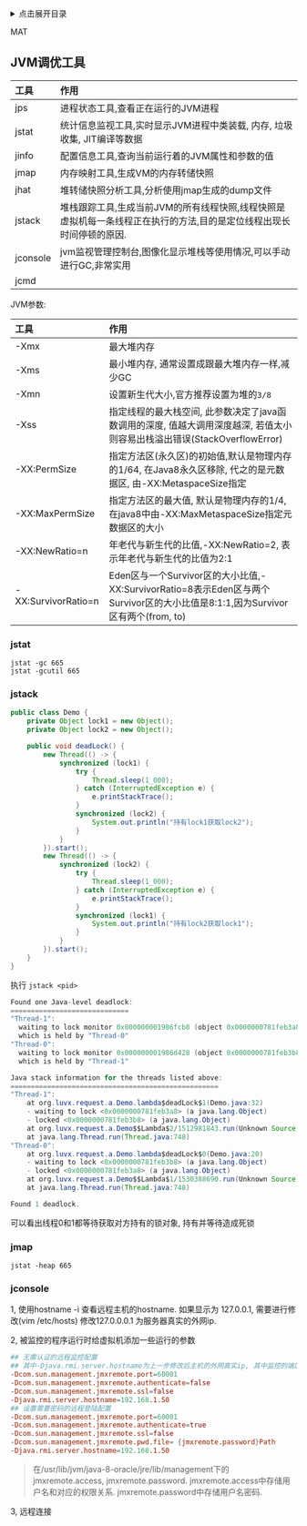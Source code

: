 <details>
<summary>点击展开目录</summary>
<!-- TOC -->

- [JVM调优工具](#jvm调优工具)
    - [jstat](#jstat)
    - [jstack](#jstack)
    - [jmap](#jmap)
    - [jconsole](#jconsole)

<!-- /TOC -->
</details>


MAT


## JVM调优工具

| 工具     | 作用                                                         |
| :-------- | :------------------------------------------------------------ |
| jps      | 进程状态工具,查看正在运行的JVM进程                                |
| jstat    | 统计信息监视工具,实时显示JVM进程中类装载, 内存, 垃圾收集, JIT编译等数据 |
| jinfo    | 配置信息工具,查询当前运行着的JVM属性和参数的值                  |
| jmap     | 内存映射工具,生成VM的内存转储快照       |
| jhat     | 堆转储快照分析工具,分析使用jmap生成的dump文件                       |
| jstack   | 堆栈跟踪工具,生成当前JVM的所有线程快照,线程快照是虚拟机每一条线程正在执行的方法,目的是定位线程出现长时间停顿的原因. |
| jconsole | jvm监视管理控制台,图像化显示堆栈等使用情况,可以手动进行GC,非常实用 |
| jcmd     |                                                              |

JVM参数:

| 工具                | 作用                                                         |
| :------------------ | :----------------------------------------------------------- |
| -Xmx                | 最大堆内存                                                   |
| -Xms                | 最小堆内存, 通常设置成跟最大堆内存一样,减少GC                |
| -Xmn                | 设置新生代大小,官方推荐设置为堆的`3/8`                       |
| -Xss                | 指定线程的最大栈空间, 此参数决定了java函数调用的深度, 值越大调用深度越深, 若值太小则容易出栈溢出错误(StackOverflowError) |
| -XX:PermSize        | 指定方法区(永久区)的初始值,默认是物理内存的1/64, 在Java8永久区移除, 代之的是元数据区, 由-XX:MetaspaceSize指定 |
| -XX:MaxPermSize     | 指定方法区的最大值, 默认是物理内存的1/4, 在java8中由-XX:MaxMetaspaceSize指定元数据区的大小 |
| -XX:NewRatio=n      | 年老代与新生代的比值,-XX:NewRatio=2, 表示年老代与新生代的比值为2:1 |
| -XX:SurvivorRatio=n | Eden区与一个Survivor区的大小比值,-XX:SurvivorRatio=8表示Eden区与两个Survivor区的大小比值是8:1:1,因为Survivor区有两个(from, to) |

### jstat

```shell
jstat -gc 665
jstat -gcutil 665
```

### jstack

```Java
public class Demo {
    private Object lock1 = new Object();
    private Object lock2 = new Object();

    public void deadLock() {
        new Thread(() -> {
            synchronized (lock1) {
                try {
                    Thread.sleep(1_000);
                } catch (InterruptedException e) {
                    e.printStackTrace();
                }
                synchronized (lock2) {
                    System.out.println("持有lock1获取lock2");
                }
            }
        }).start();
        new Thread(() -> {
            synchronized (lock2) {
                try {
                    Thread.sleep(1_000);
                } catch (InterruptedException e) {
                    e.printStackTrace();
                }
                synchronized (lock1) {
                    System.out.println("持有lock2获取lock1");
                }
            }
        }).start();
    }
}
```

执行 `jstack <pid>`

```Java
Found one Java-level deadlock:
=============================
"Thread-1":
  waiting to lock monitor 0x000000001986fcb8 (object 0x0000000781feb3a8, a java.lang.Object),
  which is held by "Thread-0"
"Thread-0":
  waiting to lock monitor 0x000000001986d428 (object 0x0000000781feb3b8, a java.lang.Object),
  which is held by "Thread-1"

Java stack information for the threads listed above:
===================================================
"Thread-1":
	at org.luvx.request.a.Demo.lambda$deadLock$1(Demo.java:32)
	- waiting to lock <0x0000000781feb3a8> (a java.lang.Object)
	- locked <0x0000000781feb3b8> (a java.lang.Object)
	at org.luvx.request.a.Demo$$Lambda$2/1512981843.run(Unknown Source)
	at java.lang.Thread.run(Thread.java:748)
"Thread-0":
	at org.luvx.request.a.Demo.lambda$deadLock$0(Demo.java:20)
	- waiting to lock <0x0000000781feb3b8> (a java.lang.Object)
	- locked <0x0000000781feb3a8> (a java.lang.Object)
	at org.luvx.request.a.Demo$$Lambda$1/1530388690.run(Unknown Source)
	at java.lang.Thread.run(Thread.java:748)

Found 1 deadlock.

```

可以看出线程0和1都等待获取对方持有的锁对象, 持有并等待造成死锁


### jmap

```shell
jstat -heap 665
```

### jconsole


1, 使用hostname -i 查看远程主机的hostname.
如果显示为 127.0.0.1, 需要进行修改(vim /etc/hosts)
修改127.0.0.0.1 为服务器真实的外网ip.

2, 被监控的程序运行时给虚拟机添加一些运行的参数
```conf
## 无需认证的远程监控配置
## 其中-Djava.rmi.server.hostname为上一步修改后主机的外网真实ip, 其中监控的端口号可以自己定义, 在远程连接的时候会用到
-Dcom.sun.management.jmxremote.port=60001
-Dcom.sun.management.jmxremote.authenticate=false
-Dcom.sun.management.jmxremote.ssl=false
-Djava.rmi.server.hostname=192.168.1.50
## 设置需要密码的远程登陆配置
-Dcom.sun.management.jmxremote.port=60001
-Dcom.sun.management.jmxremote.authenticate=true
-Dcom.sun.management.jmxremote.ssl=false
-Dcom.sun.management.jmxremote.pwd.file= {jmxremote.password}Path
-Djava.rmi.server.hostname=192.168.1.50
```
> 在/usr/lib/jvm/java-8-oracle/jre/lib/management下的jmxremote.access, jmxremote.password.
> jmxremote.access中存储用户名和对应的权限关系.
> jmxremote.password中存储用户名密码.

3, 远程连接





